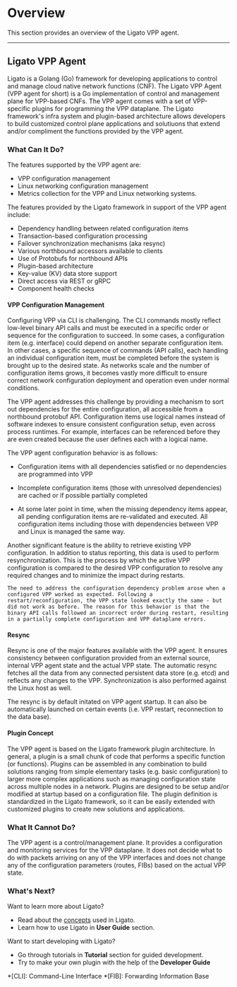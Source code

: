 # Overview

This section provides an overview of the Ligato VPP agent.

---

## Ligato VPP Agent

Ligato is a Golang (Go) framework for developing applications to control and manage cloud native network functions (CNF). The Ligato VPP Agent (VPP agent for short) is a Go implementation of control and management plane for VPP-based CNFs. The VPP agent comes with a set of VPP-specific plugins for programming the VPP dataplane. The Ligato framework's infra system and plugin-based architecture allows developers to build customized control plane applications and solutiuons that extend and/or compliment the functions provided by the VPP agent.  

### What Can It Do?

The features supported by the VPP agent are:

* VPP configuration management
* Linux networking configuration management
* Metrics collection for the VPP and Linux networking systems.

The features provided by the Ligato framework in support of the VPP agent include: 

* Dependency handling between related configuration items
* Transaction-based configuration processing
* Failover synchronization mechanisms (aka resync)
* Various northbound accessors available to clients
* Use of Protobufs for northbound APIs
* Plugin-based architecture
* Key-value (KV) data store support
* Direct access via REST or gRPC
* Component health checks

#### VPP Configuration Management

Configuring VPP via CLI is challenging. The CLI commands mostly reflect low-level binary API calls and must be executed in a specific order or sequence for the configuration to succeed. In some cases, a configuration item (e.g. interface) could depend on another separate configuration item. In other cases, a specific sequence of commands (API calls), each handling an individual configuration item, must be completed before the system is brought up to the desired state. As networks scale and the number of configuration items grows, it becomes vastly more difficult to ensure correct network configuration deployment and operation even under normal conditions. 

The VPP agent addresses this challenge by providing a mechanism to sort out dependencies for the entire configuration, all accessible from a northbound protobuf API. Configuration items use logical names instead of software indexes to ensure consistent configuration setup, even across process runtimes. For example, interfaces can be referenced before they are even created because the user defines each with a logical name.  

The VPP agent configuration behavior is as follows:

* Configuration items with all dependencies satisfied or no dependencies are programmed into VPP

* Incomplete configuration items (those with unresolved dependencies) are cached or if possible partially completed

*  At some later point in time, when the missing dependency items appear, all pending configuration items are re-validated and executed. All configuration items including those with dependencies between VPP and Linux is managed the same way.

Another significant feature is the ability to retrieve existing VPP configuration. In addition to status reporting, this data is used to perform resynchronization. This is the process by which the active VPP configuration is compared to the desired VPP configuration to resolve any required changes and to minimize the impact during restarts.

```
The need to address the configuration dependency problem arose when a configured VPP worked as expected. Following a restart/reconfiguration, the VPP state looked exactly the same - but did not work as before. The reason for this behavior is that the binary API calls followed an incorrect order during restart, resulting in a partially complete configuration and VPP dataplane errors.
```

#### Resync

Resync is one of the major features available with the VPP agent. It ensures consistency between configuration provided from an external source, internal VPP agent state and the actual VPP state. The automatic resync fetches all the data from any connected persistent data store (e.g. etcd) and reflects any changes to the VPP. Synchronization is also performed against the Linux host as well. 

The resync is by default initated on VPP agent startup. It can also be automatically launched on certain events (i.e. VPP restart, reconnection to the data base). 

#### Plugin Concept

The VPP agent is based on the Ligato framework plugin architecture. In general, a plugin is a small chunk of code that performs a specific function (or functions). Plugins can be assembled in any combination to build solutions ranging from simple elementary tasks (e.g. basic configuration) to larger more complex applications such as managing configuration state across multiple nodes in a network. Plugins are designed to be setup and/or modified at startup based on a configuration file. The plugin definition is standardized in the Ligato framework, so it can be easily extended with customized plugins to create new solutions and applications.
  
### What It Cannot Do?

The VPP agent is a control/management plane. It provides a configuration and monitoring services for the VPP dataplane. It does not decide what to do with packets arriving on any of the VPP interfaces and does not change any of the configuration parameters (routes, FIBs) based on the actual VPP state.

### What's Next?

Want to learn more about Ligato?

* Read about the [concepts][concepts] used in Ligato.
* Learn how to use Ligato in **User Guide** section.

Want to start developing with Ligato?

* Go through tutorials in **Tutorial** section for guided development.
* Try to make your own plugin with the help of the **Developer Guide**

[concepts]: ../user-guide/concepts.md

*[CLI]: Command-Line Interface
*[FIB]: Forwarding Information Base
